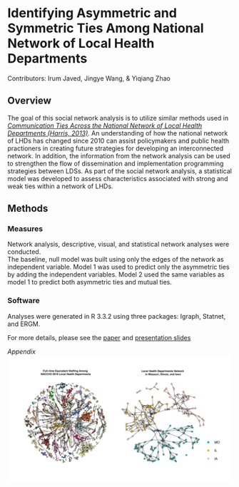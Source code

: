 # Identifying Asymmetric and Symmetric Ties Among National Network of Local Health Departments
Contributors: Irum Javed, Jingye Wang, & Yiqiang Zhao
## Overview
The goal of this social network analysis is to utilize similar methods used in *[Communication Ties Across the National Network of Local Health Departments (Harris, 2013)](https://www.ncbi.nlm.nih.gov/pubmed/23415121)*. An understanding of how the national network of LHDs has changed since 2010 can assist policymakers and public health practioners in creating future strategies for developing an interconnected network. In addition, the information from the network analysis can be used to strengthen the flow of dissemination and implementation programming strategies between LDSs. As part of the social network analysis, a statistical model was developed to assess characteristics associated with strong and weak ties within a network of LHDs. 

## Methods
### Measures
Network analysis, descriptive, visual, and statistical network analyses were conducted.  
The baseline, null model was built using only the edges of the network as independent variable. Model 1 was used to predict only the asymmetric ties by adding the independent variables. Model 2 used the same variables as model 1 to predict both asymmetric ties and mutual ties.
### Software
Analyses were generated in R 3.3.2 using three packages: Igraph, Statnet, and ERGM. 

For more details, please see the [paper](/LHD_paper_zhao_wang_javed.pdf) and [presentation slides](/Slides.pdf)


*Appendix*
![Figure](img.png)


